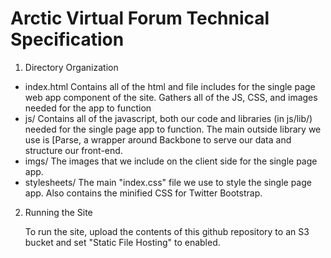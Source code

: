 Arctic Virtual Forum Technical Specification
============================================
1. Directory Organization
  * index.html
Contains all of the html and file includes for the single page web app component of the site.
Gathers all of the JS, CSS, and images needed for the app to function
  * js/
Contains all of the javascript, both our code and libraries (in js/lib/) needed for the single page app to function.
The main outside library we use is [Parse, a wrapper around Backbone to serve our data and structure our front-end.
  * imgs/
The images that we include on the client side for the single page app.
  * stylesheets/
The main "index.css" file we use to style the single page app. Also contains the minified CSS for Twitter Bootstrap.
2. Running the Site
   
   To run the site, upload the contents of this github repository to an S3 bucket and set "Static File Hosting" to enabled.
